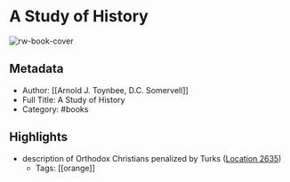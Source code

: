 # A Study of History

![rw-book-cover](https://images-na.ssl-images-amazon.com/images/I/51YtqpdGwWL._SL200_.jpg)

## Metadata
- Author: [[Arnold J. Toynbee, D.C. Somervell]]
- Full Title: A Study of History
- Category: #books

## Highlights
- description of Orthodox Christians penalized by Turks ([Location 2635](https://readwise.io/to_kindle?action=open&asin=B004I5BPVG&location=2635))
    - Tags: [[orange]] 
